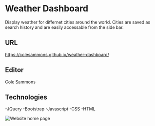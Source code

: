 # Weather Dashboard

Display weather for differnet cities around the world. Cities are saved as search history and are easily accessable 
from the side bar.

## URL

https://colesammons.github.io/weather-dashboard/

## Editor

Cole Sammons

## Technologies

-JQuery
-Bootstrap
-Javascript
-CSS
-HTML

![Website home page](./images/home.png)